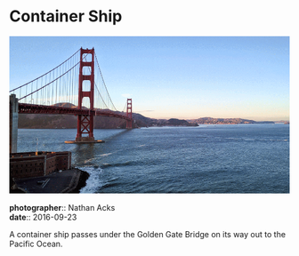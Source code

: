 # Container Ship

![An animated GIF of a cargo ship passing under the Golden Gate Bridge](assets/2016-09-23-container-ship.webp)

**photographer**:: Nathan Acks  
**date**:: 2016-09-23

A container ship passes under the Golden Gate Bridge on its way out to the Pacific Ocean.
